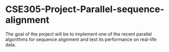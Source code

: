 # CSE305-Project-Parallel-sequence-alignment
The goal of the project will be to implement one of the recent parallel algorithms for sequence alignment and test its performance on real-life data.
